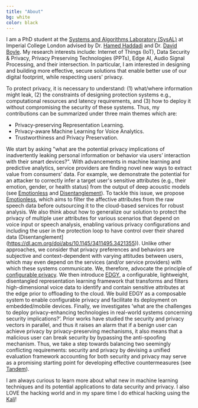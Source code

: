 ```yaml
---
title: "About"
bg: white
color: black
---
```

I am a PhD student at the [Systems and Algorithms Laboratory (SysAL)](https://www.imperial.ac.uk/systems-algorithms-design-lab/) at Imperial College London advised by Dr. [Hamed Haddadi](https://www.imperial.ac.uk/people/h.haddadi) and Dr. [David Boyle](https://www.imperial.ac.uk/people/david.boyle). My research interests include: Internet of Things (IoT), Data Security & Privacy, Privacy Preserving Technologies (PPTs), Edge AI, Audio Signal Processing, and their intersection. In particular, I am interested in designing and building more effective, secure solutions that enable better use of our digital footprint, while respecting users' privacy.

To protect privacy, it is necessary to understand: (1) what/where information might leak, (2) the constraints of designing protection systems e.g., computational resources and latency requirements, and (3) how to deploy it without compromising the security of these systems. Thus, my contributions can be summarized under three main themes which are:
- Privacy-preserving Representation Learning. 
- Privacy-aware Machine Learning for Voice Analytics.
- Trustworthiness and Privacy Preservation.

We start by asking "what are the potential privacy implications of inadvertently leaking personal information or behavior via users’ interaction with their smart devices?". With advancements in machine learning and predictive analytics, service providers are finding novel new ways to extract value from consumers’ data. For example, we demonstrate the potential for an attacker to correctly infer a target user's sensitive attributes (e.g., their emotion, gender, or health status) from the output of deep acoustic models (see [Emotionless](https://arxiv.org/pdf/1908.03632.pdf) and [Disentanglement](https://dl.acm.org/doi/abs/10.1145/3411495.3421355)). To tackle this issue, we propose [Emotionless](https://arxiv.org/pdf/1908.03632.pdf), which aims to filter the affective attributes from the raw speech data before outsourcing it to the cloud-based services for robust analysis. We also think about how to generalize our solution to protect the privacy of multiple user attributes for various scenarios that depend on voice input or speech analysis, enabling various privacy configurations and including the user in the protection loop to have control over their shared data (Disentanglement](https://dl.acm.org/doi/abs/10.1145/3411495.3421355)). Unlike other approaches, we consider that privacy preferences and behaviors are subjective and context-dependent with varying attitudes between users, which may even depend on the services (and/or service providers) with which these systems communicate. We, therefore, advocate the principle of [configurable privacy](https://arxiv.org/abs/2104.00766). We then introduce [EDGY](https://arxiv.org/pdf/2011.02930.pdf), a configurable, lightweight, disentangled representation learning framework that transforms and filters high-dimensional voice data to identify and contain sensitive attributes at the edge prior to offloading to the cloud. We build EDGY as a composable system to enable configurable privacy and facilitate its deployment on embedded/mobile devices. Finally, we investigates ’what are the challenges to deploy privacy-enhancing technologies in real-world systems concerning security implications?’. Prior works have studied the security and privacy vectors in parallel, and thus it raises an alarm that if a benign user can achieve privacy by privacy-preserving mechanisms, it also means that a malicious user can break security by bypassing the anti-spoofing mechanism. Thus, we take a step towards balancing two seemingly conflicting requirements: security and privacy by devising a unified evaluation framework accounting for both security and privacy may serve as a promising starting point for developing effective countermeasures (see [Tandem](https://arxiv.org/pdf/2107.10045.pdf)).

I am always curious to learn more about what new in machine learning techniques and its potential applications to data security and privacy. I also LOVE the hacking world and in my spare time I do ethical hacking using the [Kali](https://www.kali.org/)!
